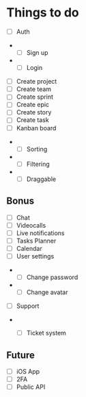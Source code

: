 # Things to do
- [ ] Auth
- - [ ] Sign up
- - [ ] Login
- [ ] Create project
- [ ] Create team
- [ ] Create sprint
- [ ] Create epic
- [ ] Create story
- [ ] Create task
- [ ] Kanban board
- - [ ] Sorting
- - [ ] Filtering
- - [ ] Draggable

## Bonus
- [ ] Chat
- [ ] Videocalls
- [ ] Live notifications
- [ ] Tasks Planner
- [ ] Calendar
- [ ] User settings
- - [ ] Change password
- - [ ] Change avatar
- [ ] Support
- - [ ] Ticket system


## Future
- [ ] iOS App
- [ ] 2FA
- [ ] Public API

